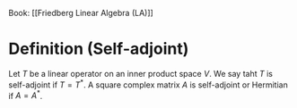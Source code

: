 Book: [[Friedberg Linear Algebra (LA)]]
# Definition (Self-adjoint)
Let $T$ be a linear operator on an inner product space $V$.
We say taht $T$ is self-adjoint if $T=T^{*}$.
A square complex matrix $A$ is self-adjoint or Hermitian if $A=A^{*}$.